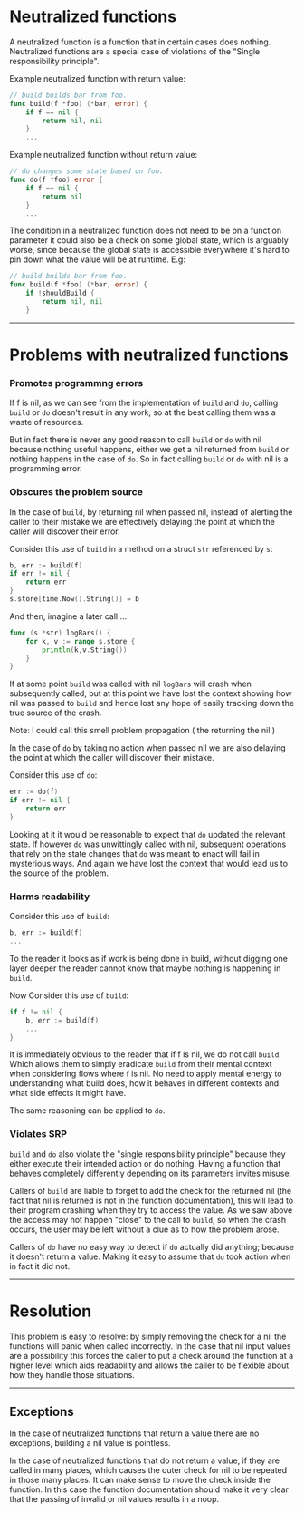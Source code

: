 # Neutralized functions

A neutralized function is a function that in certain cases does nothing.
Neutralized functions are a special case of violations of the "Single
responsibility principle".

Example neutralized function with return value:

```go
// build builds bar from foo.
func build(f *foo) (*bar, error) {
	if f == nil {
		return nil, nil
	}
	...
```

Example neutralized function without return value:
```go
// do changes some state based on foo.
func do(f *foo) error {
	if f == nil {
		return nil
	}
	...
```

The condition in a neutralized function does not need to be on a function
parameter it could also be a check on some global state, which is arguably
worse, since because the global state is accessible everywhere it's hard to pin
down what the value will be at runtime.
E.g:
```go
// build builds bar from foo.
func build(f *foo) (*bar, error) {
	if !shouldBuild {
		return nil, nil
	}
```

---

# Problems with neutralized functions

### Promotes programmng errors

If f is nil, as we can see from the implementation of `build` and `do`, calling
`build` or `do` doesn't result in any work, so at the best calling them was
a waste of resources.

But in fact there is never any good reason to call `build` or `do` with nil
because nothing useful happens, either we  get a nil returned from `build` or
nothing happens in the case of `do`. So in fact calling `build` or `do` with
nil is a programming error. 

### Obscures the problem source

In the case of `build`, by returning nil when passed nil, instead of alerting
the caller to their mistake we are effectively delaying the point at which the
caller will discover their error.

Consider this use of `build` in a method on a struct `str` referenced by `s`:
```go
b, err := build(f)
if err != nil {
	return err
}
s.store[time.Now().String()] = b
```

And then, imagine a later call ...
```go
func (s *str) logBars() {
	for k, v := range s.store {
		println(k,v.String())
	}
}
```

If at some point `build` was called with nil `logBars` will crash when
subsequently called, but at this point we have lost the context showing how nil
was passed to `build` and hence lost any hope of easily tracking down the true
source of the crash.

Note: I could call this smell problem propagation ( the returning the nil )

In the case of `do` by taking no action when passed nil we are also delaying
the point at which the caller will discover their mistake.

Consider this use of `do`:
```go
err := do(f)
if err != nil {
	return err
}
```

Looking at it it would be reasonable to expect that `do` updated the relevant
state. If however `do` was unwittingly called with nil, subsequent operations
that rely on the state changes that `do` was meant to enact will fail in
mysterious ways. And again we have lost the context that would lead us to the
source of the problem.

### Harms readability

Consider this use of `build`:
```go
b, err := build(f)
...
```

To the reader it looks as if work is being done in build, without digging one
layer deeper the reader cannot know that maybe nothing is happening in `build`.

Now Consider this use of `build`:
```go
if f != nil {
	b, err := build(f)
	...
}

```

It is immediately obvious to the reader that if f is nil, we do not call
`build`. Which allows them to simply eradicate `build` from their mental
context when considering flows where f is nil. No need to apply mental energy
to understanding what build does, how it behaves in different contexts and what
side effects it might have.

The same reasoning can be applied to `do`.

### Violates SRP

`build` and `do` also violate the "single responsibility principle" because
they either execute their intended action or do nothing. Having a function that
behaves completely differently depending on its parameters invites misuse.

Callers of `build` are liable to forget to add the check for the returned nil (the
fact that nil is returned is not in the function documentation), this will lead
to their program crashing when they try to access the value. As we saw above
the access may not happen "close" to the call to `build`, so when the crash
occurs, the user may be left without a clue as to how the problem arose.

Callers of `do` have no easy way to detect if `do` actually did anything;
because it doesn't return a value. Making it easy to assume that `do` took
action when in fact it did not.

---

# Resolution

This problem is easy to resolve: by simply removing the check for a nil the
functions will panic when called incorrectly. In the case that nil input values
are a possibility this forces the caller to put a check around the function at
a higher level which aids readability and allows the caller to be flexible
about how they handle those situations.

---

## Exceptions

In the case of neutralized functions that return a value there are no
exceptions, building a nil value is pointless.

In the case of neutralized functions that do not return a value, if they are
called in many places, which causes the outer check for nil to be repeated in
those many places. It can make sense to move the check inside the function.  In
this case the function documentation should make it very clear that the passing
of invalid or nil values results in a noop.
